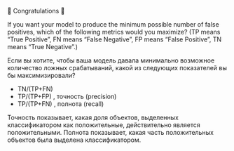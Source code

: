 🎉 Congratulations 🎉

If you want your model to produce the minimum possible number of false positives, which of the following metrics would you maximize?
(TP means “True Positive”, FN means “False Negative”, FP means “False Positive”, TN means “True Negative”.)

Если вы хотите, чтобы ваша модель давала минимально возможное количество ложных срабатываний, какой из следующих показателей вы бы максимизировали?

- TN/(TP+FN)
- TP/(TP+FP) , точность (precision)
- TP/(TP+FN) , полнота (recall)

Точность показывает, какая доля объектов, выделенных классификатором как положительные, действительно является положительными. 
Полнота показывает, какая часть положительных объектов была выделена классификатором.

